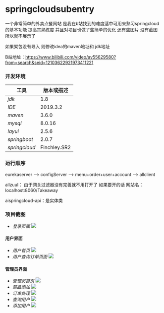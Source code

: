 # springcloudsubentry
一个非常简单的外卖点餐网站 是我在b站找到的难度适中可用来熟习springcloud的基本功能 提高其熟练度  并且对项目也做了些简单的优化 还有些图片
没有截图 所以就不展示了 

如果架包没有导入 则修改idea的maven地址和 jdk地址


B站地址：https://www.bilibili.com/video/av55629580?from=search&seid=12103622921973411221

### 开发环境
| 工具 | 版本或描述 |
----- | -----
| *jdk* | 1.8 |
| *IDE* | 2019.3.2|
| *maven* | 3.6.0 |
| *mysql* | 8.0.16 |
| *layui* | 2.5.6 |
| *springboot*| 2.0.7 |
| *springcloud*| Finchley.SR2 |
### 运行顺序 
 eurekaserver --> configServer -->  menu+order+user+account --> allclient
 
allzuul： 由于网关过滤器没有完善就不用打开了 如果要开的话 网站名：localhost:8060/Takeaway

aispringcloud-api：是实体类
### 项目截图
-  *登录页面*
![](https://github.com/SAO-rookie/springcloudsubentry/blob/master/pngs/%E6%89%B9%E6%B3%A8%202020-02-28%20221151.png)
#### 用户界面
-  *用户首页*
![](https://github.com/SAO-rookie/springcloudsubentry/blob/master/pngs/%E6%89%B9%E6%B3%A8%202020-02-28%20221223.png)
-  *用户查询订单页面*
![](https://github.com/SAO-rookie/springcloudsubentry/blob/master/pngs/%E6%89%B9%E6%B3%A8%202020-02-28%20221240.png)
#### 管理员界面 
-  *管理员首页*
![](https://github.com/SAO-rookie/springcloudsubentry/blob/master/pngs/%E6%89%B9%E6%B3%A8%202020-02-28%20221332.png)
-  *菜品添加*
![](https://github.com/SAO-rookie/springcloudsubentry/blob/master/pngs/%E6%89%B9%E6%B3%A8%202020-02-28%20221346.png)
-  *订单处理*
![](https://github.com/SAO-rookie/springcloudsubentry/blob/master/pngs/%E6%89%B9%E6%B3%A8%202020-02-28%20221420.png)
-  *查询用户*
![](https://github.com/SAO-rookie/springcloudsubentry/blob/master/pngs/%E6%89%B9%E6%B3%A8%202020-02-28%20221434.png)
-  *添加用户*
![](https://github.com/SAO-rookie/springcloudsubentry/blob/master/pngs/%E6%89%B9%E6%B3%A8%202020-02-28%20221447.png)
